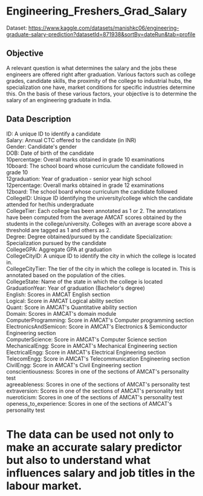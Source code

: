 # Engineering_Freshers_Grad_Salary

Dataset: https://www.kaggle.com/datasets/manishkc06/engineering-graduate-salary-prediction?datasetId=871938&sortBy=dateRun&tab=profile

## Objective
A relevant question is what determines the salary and the jobs these engineers are offered right after graduation. Various factors such as college grades, candidate skills, the proximity of the college to industrial hubs, the specialization one have, market conditions for specific industries determine this. On the basis of these various factors, your objective is to determine the salary of an engineering graduate in India.

## Data Description
ID: A unique ID to identify a candidate <br>
Salary: Annual CTC offered to the candidate (in INR) <br>
Gender: Candidate's gender <br>
DOB: Date of birth of the candidate <br>
10percentage: Overall marks obtained in grade 10 examinations <br>
10board: The school board whose curriculum the candidate followed in grade 10 <br>
12graduation: Year of graduation - senior year high school <br>
12percentage: Overall marks obtained in grade 12 examinations <br>
12board: The school board whose curriculum the candidate followed <br>
CollegeID: Unique ID identifying the university/college which the candidate attended for her/his undergraduate <br>
CollegeTier: Each college has been annotated as 1 or 2. The annotations have been computed from the average AMCAT scores obtained by the students in the college/university. Colleges with an average score above a threshold are tagged as 1 and others as 2. <br>
Degree: Degree obtained/pursued by the candidate
Specialization: Specialization pursued by the candidate <br>
CollegeGPA: Aggregate GPA at graduation <br>
CollegeCityID: A unique ID to identify the city in which the college is located in. <br>
CollegeCityTier: The tier of the city in which the college is located in. This is annotated based on the population of the cities. <br>
CollegeState: Name of the state in which the college is located <br>
GraduationYear: Year of graduation (Bachelor's degree) <br>
English: Scores in AMCAT English section <br>
Logical: Score in AMCAT Logical ability section <br>
Quant: Score in AMCAT's Quantitative ability section <br>
Domain: Scores in AMCAT's domain module <br>
ComputerProgramming: Score in AMCAT's Computer programming section <br>
ElectronicsAndSemicon: Score in AMCAT's Electronics & Semiconductor Engineering section <br>
ComputerScience: Score in AMCAT's Computer Science section <br>
MechanicalEngg: Score in AMCAT's Mechanical Engineering section <br>
ElectricalEngg: Score in AMCAT's Electrical Engineering section <br>
TelecomEngg: Score in AMCAT's Telecommunication Engineering section <br>
CivilEngg: Score in AMCAT's Civil Engineering section <br>
conscientiousness: Scores in one of the sections of AMCAT's personality test <br>
agreeableness: Scores in one of the sections of AMCAT's personality test <br>
extraversion: Scores in one of the sections of AMCAT's personality test <br>
nueroticism: Scores in one of the sections of AMCAT's personality test <br>
openess_to_experience: Scores in one of the sections of AMCAT's personality test <br>

# The data can be used not only to make an accurate salary predictor but also to understand what influences salary and job titles in the labour market.

